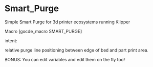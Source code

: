 # Smart_Purge
Simple Smart Purge for 3d printer ecosystems running Klipper


Macro [gocde_macro SMART_PURGE]

intent:

relative purge line positioning between edge of bed and part print area.


BONUS: You can edit variables and edit them on the fly too!
